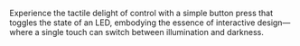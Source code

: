 Experience the tactile delight of control with a simple button press that toggles the state of an LED, embodying the essence of interactive design—where a single touch can switch between illumination and darkness.
 
